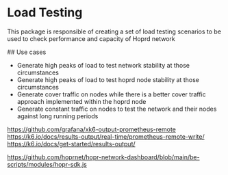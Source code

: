 # Load Testing

This package is responsible of creating a set of load testing scenarios to be used to check performance and capacity of Hoprd network

## Use cases

- Generate high peaks of load to test network stability at those circumstances
- Generate high peaks of load to test hoprd node stability at those circumstances
- Generate cover traffic on nodes while there is a better cover traffic approach implemented within the hoprd node
- Generate constant traffic on nodes to test the network and their nodes against long running periods

https://github.com/grafana/xk6-output-prometheus-remote
https://k6.io/docs/results-output/real-time/prometheus-remote-write/
https://k6.io/docs/get-started/results-output/

https://github.com/hoprnet/hopr-network-dashboard/blob/main/be-scripts/modules/hopr-sdk.js
